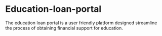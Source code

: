 # Education-loan-portal
The education loan portal is a user friendly platform designed streamline the process of obtaining financial support for education.
